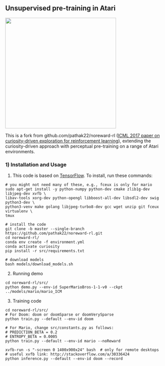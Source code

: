 ## Unsupervised pre-training in Atari ##

<img src="images/vizdoom.gif" width="351">

This is a fork from github.com/pathak22/noreward-rl ([ICML 2017 paper on curiosity-driven exploration for reinforcement learning](http://pathak22.github.io/noreward-rl/)), extending the curiosity-driven approach with perceptual pre-training on a range of Atari environments.

### 1) Installation and Usage
1.  This code is based on [TensorFlow](https://www.tensorflow.org/). To install, run these commands:
  ```Shell
  # you might not need many of these, e.g., fceux is only for mario
  sudo apt-get install -y python-numpy python-dev cmake zlib1g-dev libjpeg-dev xvfb \
  libav-tools xorg-dev python-opengl libboost-all-dev libsdl2-dev swig python3-dev \
  python3-venv make golang libjpeg-turbo8-dev gcc wget unzip git fceux virtualenv \
  tmux

  # install the code
  git clone -b master --single-branch https://github.com/pathak22/noreward-rl.git
  cd noreward-rl/
  conda env create -f environment.yml
  conda activate curiosity
  pip install -r src/requirements.txt

  # download models
  bash models/download_models.sh
  ```

2. Running demo
  ```Shell
  cd noreward-rl/src/
  python demo.py --env-id SuperMarioBros-1-1-v0 --ckpt ../models/mario/mario_ICM
  ```

3. Training code
  ```Shell
  cd noreward-rl/src/
  # For Doom: doom or doomSparse or doomVerySparse
  python train.py --default --env-id doom

  # For Mario, change src/constants.py as follows:
  # PREDICTION_BETA = 0.2
  # ENTROPY_BETA = 0.0005
  python train.py --default --env-id mario --noReward

  xvfb-run -s "-screen 0 1400x900x24" bash  # only for remote desktops
  # useful xvfb link: http://stackoverflow.com/a/30336424
  python inference.py --default --env-id doom --record
  ```
